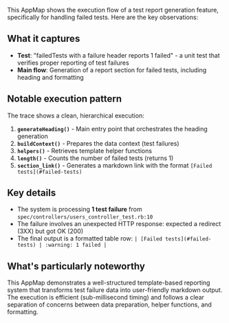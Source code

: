 This AppMap shows the execution flow of a test report generation feature, specifically for handling failed tests. Here are the key observations:

## What it captures
- **Test**: "failedTests with a failure header reports 1 failed" - a unit test that verifies proper reporting of test failures
- **Main flow**: Generation of a report section for failed tests, including heading and formatting

## Notable execution pattern
The trace shows a clean, hierarchical execution:

1. **`generateHeading()`** - Main entry point that orchestrates the heading generation
2. **`buildContext()`** - Prepares the data context (test failures)
3. **`helpers()`** - Retrieves template helper functions
4. **`length()`** - Counts the number of failed tests (returns 1)
5. **`section_link()`** - Generates a markdown link with the format `[Failed tests](#failed-tests)`

## Key details
- The system is processing **1 test failure** from `spec/controllers/users_controller_test.rb:10`
- The failure involves an unexpected HTTP response: expected a redirect (3XX) but got OK (200)
- The final output is a formatted table row: `| [Failed tests](#failed-tests) | :warning: 1 failed |`

## What's particularly noteworthy
This AppMap demonstrates a well-structured template-based reporting system that transforms test failure data into user-friendly markdown output. The execution is efficient (sub-millisecond timing) and follows a clear separation of concerns between data preparation, helper functions, and formatting.